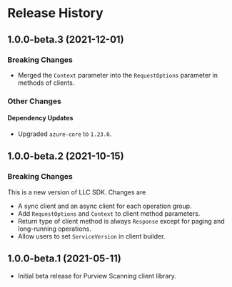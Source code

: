 # Release History

## 1.0.0-beta.3 (2021-12-01)

### Breaking Changes

- Merged the `Context` parameter into the `RequestOptions` parameter in methods of clients.

### Other Changes

#### Dependency Updates

- Upgraded `azure-core` to `1.23.0`.

## 1.0.0-beta.2 (2021-10-15)

### Breaking Changes

This is a new version of LLC SDK. Changes are

- A sync client and an async client for each operation group.
- Add `RequestOptions` and `Context` to client method parameters.
- Return type of client method is always `Response` except for paging and long-running operations.
- Allow users to set `ServiceVersion` in client builder.

## 1.0.0-beta.1 (2021-05-11)

- Initial beta release for Purview Scanning client library.

